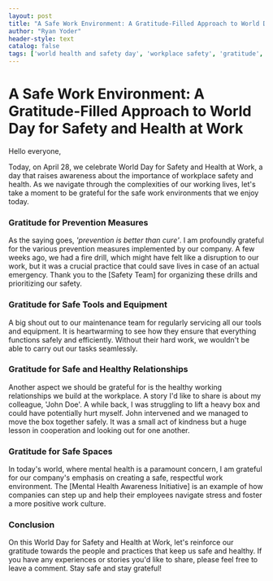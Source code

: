 ```yaml
---
layout: post
title: "A Safe Work Environment: A Gratitude-Filled Approach to World Day for Safety and Health at Work"
author: "Ryan Yoder"
header-style: text
catalog: false
tags: ['world health and safety day', 'workplace safety', 'gratitude', 'prevention', 'healthy work environment', 'cooperation', 'mental health', 'awareness']
---
```


# A Safe Work Environment: A Gratitude-Filled Approach to World Day for Safety and Health at Work

Hello everyone, 

Today, on April 28, we celebrate World Day for Safety and Health at Work, a day that raises awareness about the importance of workplace safety and health. As we navigate through the complexities of our working lives, let's take a moment to be grateful for the safe work environments that we enjoy today.

### Gratitude for Prevention Measures

As the saying goes, *'prevention is better than cure'*. I am profoundly grateful for the various prevention measures implemented by our company. A few weeks ago, we had a fire drill, which might have felt like a disruption to our work, but it was a crucial practice that could save lives in case of an actual emergency. Thank you to the [Safety Team] for organizing these drills and prioritizing our safety.

### Gratitude for Safe Tools and Equipment

A big shout out to our maintenance team for regularly servicing all our tools and equipment. It is heartwarming to see how they ensure that everything functions safely and efficiently. Without their hard work, we wouldn't be able to carry out our tasks seamlessly.

### Gratitude for Safe and Healthy Relationships

Another aspect we should be grateful for is the healthy working relationships we build at the workplace. A story I'd like to share is about my colleague, 'John Doe'. A while back, I was struggling to lift a heavy box and could have potentially hurt myself. John intervened and we managed to move the box together safely. It was a small act of kindness but a huge lesson in cooperation and looking out for one another.

### Gratitude for Safe Spaces

In today's world, where mental health is a paramount concern, I am grateful for our company's emphasis on creating a safe, respectful work environment. The [Mental Health Awareness Initiative] is an example of how companies can step up and help their employees navigate stress and foster a more positive work culture.

### Conclusion

On this World Day for Safety and Health at Work, let's reinforce our gratitude towards the people and practices that keep us safe and healthy. If you have any experiences or stories you'd like to share, please feel free to leave a comment. Stay safe and stay grateful!
